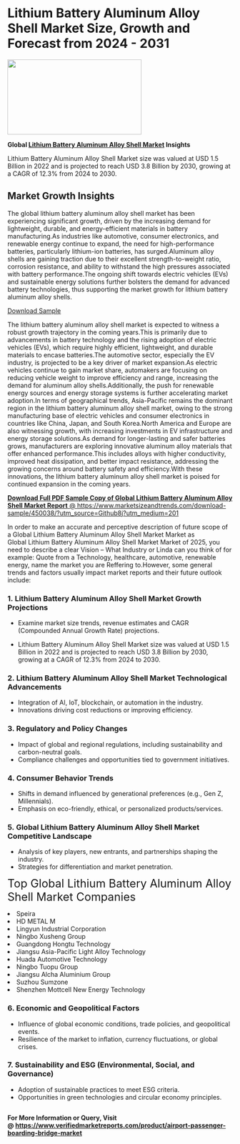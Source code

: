 <H1>Lithium Battery Aluminum Alloy Shell Market Size, Growth and Forecast from 2024 - 2031</H1><img class="aligncenter size-medium wp-image-584254" src="https://thirdeyenews.in/wp-content/uploads/2024/09/Global-Market-Research-300x168.jpeg" alt="" width="300" height="168" /><p><strong>Global&nbsp;<a href="https://www.marketsizeandtrends.com/download-sample/450038/?utm_source=Github8j?utm_medium=201">Lithium Battery Aluminum Alloy Shell Market</a> Insights</strong></p><p>Lithium Battery Aluminum Alloy Shell Market size was valued at USD 1.5 Billion in 2022 and is projected to reach USD 3.8 Billion by 2030, growing at a CAGR of 12.3% from 2024 to 2030.</p><p><h2>Market Growth Insights</h2> <p>The global lithium battery aluminum alloy shell market has been experiencing significant growth, driven by the increasing demand for lightweight, durable, and energy-efficient materials in battery manufacturing.As industries like automotive, consumer electronics, and renewable energy continue to expand, the need for high-performance batteries, particularly lithium-ion batteries, has surged.Aluminum alloy shells are gaining traction due to their excellent strength-to-weight ratio, corrosion resistance, and ability to withstand the high pressures associated with battery performance.The ongoing shift towards electric vehicles (EVs) and sustainable energy solutions further bolsters the demand for advanced battery technologies, thus supporting the market growth for lithium battery aluminum alloy shells.</p> <p><a href="#">Download Sample</a></p> <p>The lithium battery aluminum alloy shell market is expected to witness a robust growth trajectory in the coming years.This is primarily due to advancements in battery technology and the rising adoption of electric vehicles (EVs), which require highly efficient, lightweight, and durable materials to encase batteries.The automotive sector, especially the EV industry, is projected to be a key driver of market expansion.As electric vehicles continue to gain market share, automakers are focusing on reducing vehicle weight to improve efficiency and range, increasing the demand for aluminum alloy shells.Additionally, the push for renewable energy sources and energy storage systems is further accelerating market adoption.In terms of geographical trends, Asia-Pacific remains the dominant region in the lithium battery aluminum alloy shell market, owing to the strong manufacturing base of electric vehicles and consumer electronics in countries like China, Japan, and South Korea.North America and Europe are also witnessing growth, with increasing investments in EV infrastructure and energy storage solutions.As demand for longer-lasting and safer batteries grows, manufacturers are exploring innovative aluminum alloy materials that offer enhanced performance.This includes alloys with higher conductivity, improved heat dissipation, and better impact resistance, addressing the growing concerns around battery safety and efficiency.With these innovations, the lithium battery aluminum alloy shell market is poised for continued expansion in the coming years.</p> <p><a href="#"></p><p><span class=""><strong>Download Full PDF Sample Copy of Global Lithium Battery Aluminum Alloy Shell Market Report</strong> @ <a href="https://www.marketsizeandtrends.com/download-sample/450038/?utm_source=Github8j?utm_medium=201" target="_blank">https://www.marketsizeandtrends.com/download-sample/450038/?utm_source=Github8j?utm_medium=201</a></span></p><p>In order to make an accurate and perceptive description of future scope of a Global&nbsp;Lithium Battery Aluminum Alloy Shell Market Market as Global&nbsp;Lithium Battery Aluminum Alloy Shell Market Market of 2025, you need to describe a clear Vision &ndash; What Industry or Linda can you think of for example: Quote from a Technology, healthcare, automotive, renewable energy, name the market you are Reffering to.However, some general trends and factors usually impact market reports and their future outlook include:</p><h3>1.&nbsp;<strong>Lithium Battery Aluminum Alloy Shell Market Growth Projections</strong></h3><ul><li>Examine market size trends, revenue estimates and CAGR (Compounded Annual Growth Rate) projections.</li><li><p>Lithium Battery Aluminum Alloy Shell Market size was valued at USD 1.5 Billion in 2022 and is projected to reach USD 3.8 Billion by 2030, growing at a CAGR of 12.3% from 2024 to 2030.</p></li></ul><h3>2.&nbsp;<strong>Lithium Battery Aluminum Alloy Shell Market Technological Advancements</strong></h3><ul><li>Integration of AI, IoT, blockchain, or automation in the industry.</li><li>Innovations driving cost reductions or improving efficiency.</li></ul><h3>3.&nbsp;<strong>Regulatory and Policy Changes</strong></h3><ul><li>Impact of global and regional regulations, including sustainability and carbon-neutral goals.</li><li>Compliance challenges and opportunities tied to government initiatives.</li></ul><h3>4.&nbsp;<strong>Consumer Behavior Trends</strong></h3><ul><li>Shifts in demand influenced by generational preferences (e.g., Gen Z, Millennials).</li><li>Emphasis on eco-friendly, ethical, or personalized products/services.</li></ul><h3>5.&nbsp;<strong>Global Lithium Battery Aluminum Alloy Shell Market Competitive Landscape</strong></h3><ul><li>Analysis of key players, new entrants, and partnerships shaping the industry.</li><li>Strategies for differentiation and market penetration.</li></ul><p data-pm-slice="1 1 []"><span style="color: inherit; font-family: inherit; font-size: 25px;">Top Global Lithium Battery Aluminum Alloy Shell Market Companies</span></p><div class="" data-test-id=""><p><li>Speira</li><li> HD METAL M</li><li> Lingyun Industrial Corporation</li><li> Ningbo Xusheng Group</li><li> Guangdong Hongtu Technology</li><li> Jiangsu Asia-Pacific Light Alloy Technology</li><li> Huada Automotive Technology</li><li> Ningbo Tuopu Group</li><li> Jiangsu Alcha Aluminium Group</li><li> Suzhou Sumzone</li><li> Shenzhen Mottcell New Energy Technology</li></p></div><h3>6.&nbsp;<strong>Economic and Geopolitical Factors</strong></h3><ul><li>Influence of global economic conditions, trade policies, and geopolitical events.</li><li>Resilience of the market to inflation, currency fluctuations, or global crises.</li></ul><h3>7.&nbsp;<strong>Sustainability and ESG (Environmental, Social, and Governance)</strong></h3><ul><li>Adoption of sustainable practices to meet ESG criteria.</li><li>Opportunities in green technologies and circular economy principles.</li></ul><h2><strong style="font-size: 14px;">For More Information or Query, Visit @&nbsp;</strong><a style="background-color: #ffffff; font-size: 14px;" href="https://www.marketsizeandtrends.com/report/lithium-battery-aluminum-alloy-shell-market/" target="_blank">https://www.verifiedmarketreports.com/product/airport-passenger-boarding-bridge-market</a></h2>